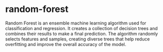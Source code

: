 # random-forest
Random Forest is an ensemble machine learning algorithm used for classification and regression. It creates a collection of decision trees and combines their results to make a final prediction. The algorithm randomly selects features and samples, creating diverse trees that help reduce overfitting and improve the overall accuracy of the model. 
